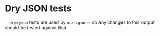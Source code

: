 # Dry JSON tests

`--dry=json` tests are used by `nrz-ignore`, so any changes to this output should be tested
against that.
